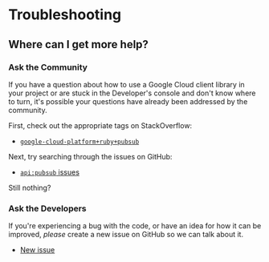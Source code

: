 # Troubleshooting

## Where can I get more help?

### Ask the Community

If you have a question about how to use a Google Cloud client library in your
project or are stuck in the Developer's console and don't know where to turn,
it's possible your questions have already been addressed by the community.

First, check out the appropriate tags on StackOverflow:
  - [`google-cloud-platform+ruby+pubsub`][so-ruby]

Next, try searching through the issues on GitHub:

  - [`api:pubsub` issues][gh-search-ruby]

Still nothing?

### Ask the Developers

If you're experiencing a bug with the code, or have an idea for how it can be
improved, *please* create a new issue on GitHub so we can talk about it.

  - [New issue][gh-ruby]

[so-ruby]: http://stackoverflow.com/questions/tagged/google-cloud-platform+ruby+pubsub

[gh-search-ruby]: https://github.com/googleapis/google-cloud-ruby/issues?q=label%3A%22api%3A+pubsub%22

[gh-ruby]: https://github.com/googleapis/google-cloud-ruby/issues/new
